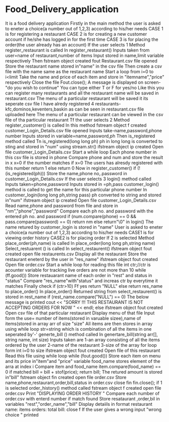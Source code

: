# Food_Delivery_application
It is a food delivery application
Firstly in the main method the user is asked to eneter a choice(a number out of 1,2,3) according to his/her needs
CASE 1
is for registering a restaurant
CASE 2
is for creating a new customer account if he/she has logged in for the first time
CASE 3 
is for placing the order(the user already has an account)
If the user selects 1 
Method register_restaurant is called
In register_restaurant()
Inputs taken from user=name of restaurant,number of items
Input stored in name,limit variable respectively
Then fstream object created fout
Restaurant.csv file opened
Store the restaurant name stored in"name" in the csv file
Then create a csv file with the name same as the restaurant name
Start a loop from i=0 to i<limit
Take the name and price of each item and store in "itemname","price" respectively
Close the file
Fout.close();
A message is displayed on screen-"do you wish to continue"
You can type either T or F for yes/no
Like this you can register many restaurants and all the restaurant name will be saved in restaurant.csv
The menu of a particular restaurant will be saved it its seperate csv file
I have alredy registered 4 restaurants-kfc,dominos,keventers,baskin as can be seen in restaurant.csv file uploaded here
The menu of a particular restaurant can be viewed in the csv file of tha particular restaurant
Tf the user selects 2
Method register_customer() is called
In this method
fstream object f created
customer_Login_Details.csv file opened
Inputs take-name,password,phone number
Inputs stored in variable=name,password,ph
Then is_registered method called
Tn is_registered(long long ph)
ph in long long is converted to sting and stored in "num" using stream.str()
ifstream object ip created
Open file customer_Login_Details.csv
Start a while loop
Each phone number in this csv file is stored in phone
Compare phone and num and store the result in x
x=0 if the number matches
if x=0
The users has alresdy registered with this number
return 1
else
return 0
Now in register_customer()
if (!(is_registered(ph)))
Store the name,phone no,.password in customer_Login_Details.csv
If the user selects 3
login() method called
Inputs taken=phone,password
Inputs stored in =ph,pass
customer_login() method is called to get the name for this particular phone number
In customer_login(long long ph,string pass)
ph converted to string and stored in"num"
ifstream object ip created
Open file customer_Login_Details.csv
Read name,phone and password from file and store in "nm","phone","password"
Compare each ph no. and password with the entered ph no. and password
if (num.compare(phone) == 0 && pass.compare(password) == 0)
return nm
else
return"\0"
in login()
The name retured by customer_login is stored in "name"
User is asked to eneter a choice(a number out of 1,2,3) according to his/her needs
CASE1
is for viewing order history
CASE2
is for placing order
If 2 is selected 
Method place_order(ph,name) is called
In place_order(long long ph,string name)
Select_restuarent () is called
In select_restaurent()
ifstream object fout created
open file restaurents.csv
Display all the restaurant
Store the restaurant eneterd by the user in "res_name"
ifstream object fout created
Open file order.csv
Start a while loop for reading this file
int ctr;//ctr is acounter variable for tracking live orders are not more than 10
while (ff.good())
Store restauarant name of each order in "rest" and status in "status"
Compare "res_name"with"status" and increas ctr by everytime it matches
Finally check if (ctr>10)
Ff yes return "NULL"
else return res_name to place_order()
In place_order()
Returned string from select_restaurent() is stored in rest_name
if (rest_name.compare("NULL") == 0)
    The below message is printed
        cout << "SORRY !!! THIS RESTAURANT IS NOT ACCEPTING ORDERS FOR NOW " << endl;
        else
        ifstream object fout created
Open csv file of that particular restaurant
Display menu of that file
Input form the use= number of items(stored in varuable sizee),name of items(stored in array arr of size "size"
All items are then stores in array using while loop
str=string which is combination of all the items in one seperated by'-'
generte_bill () method called
In genertare_bill(string arr[], string name, int size)
Inputs taken are
1-an array consisting of all the items ordered by the user 
2-name of the restaurant
 3-size of the array
 for loop form int i=0 to size
 ifstream object fout created
Open file of this restaurant
Read this file using while loop
 while (fout.good())
 Store each item on menu and its price in"item"and "price"
 variable food_name stores element of the arra at index i
 Compare item and food_name
 item.compare(food_name) == 0
 if matched
  bill = bill + stof(price);
  return bill;
The retured amount is stored in"bill"
fstream object fin created
open file order.csv
Store name,phone,restaurant,order,bill,status in order.csv
close fin
fin.close();
if 1 is selected
order_history() method called
fstream object f created
open file order.csv
Print  "DISPLAYING ORDER HISTORY "
Compare each number of order.csv with enterd number
if match found
Store resataurant ,order,bil in variables "rest","order_name","bill"
Display detaiils in format
restaurant name:
items orders:
total bill:
close f
If the user gives a wrong input 
"wrong choice " printed






    















